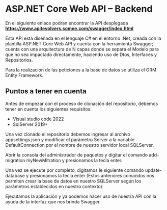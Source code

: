 # ASP.NET Core Web API – Backend

En el siguiente enlace podran encontrar la API desplegada **https://www.apitevolvers.somee.com/swagger/index.html** 

Esta API está diseñada en el lenguaje C# en el entorno .Net, creada con la plantilla ASP.NET Core Web API y cuenta con la herramienta Swagger; cuenta con una arquitectura de N capas donde se separa el Modelo para que no sea impactado directamente, haciendo uso de Dtos, Interfaces y Repositorios.

Para la realización de las peticiones a la base de datos se utiliza el ORM Entity Framework. 



## Puntos a tener en cuenta

Antes de empezar con el proceso de clonación del repositorio, debemos tener en cuenta los siguientes requisitos:
- Visual studio code 2022
- SqlServer 2019+



Una vez clonado el repositorio debemos ingresar al archivo appsettings.json y modificar el parámetro Server a la variable DefaultConnection por el nombre de nuestro servidor local SQLServer.

Abrir la consola del administrador de paquetes y digitar el comando add-migration myNewMitration y presionamos la tecla enter.

Una vez se ejecute por completo, digitamos le siguiente comando update-database y presionamos la tecla enter (Estos anteriores comandos nos permiten crear la base de datos en nuestro SQLServer según los parámetros establecidos en nuestro contexto).

Ejecutamos la aplicación y ya podemos hacer uso de nuestra API con la ayuda de la interfaz que nos brinda Swagger.
